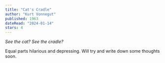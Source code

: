 ```yaml
---
title: "Cat's Cradle"
author: "Kurt Vonnegut"
published: 1963
dateRead: "2024-01-14"
stars: 4
---
```


_See the cat? See the cradle?_

Equal parts hilarious and depressing. Will try and write down some thoughts
soon.
